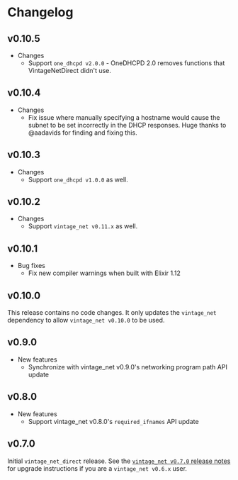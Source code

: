 # Changelog

## v0.10.5

* Changes
  * Support `one_dhcpd v2.0.0` - OneDHCPD 2.0 removes functions that
    VintageNetDirect didn't use.

## v0.10.4

* Changes
  * Fix issue where manually specifying a hostname would cause the subnet to be
    set incorrectly in the DHCP responses. Huge thanks to @aadavids for finding
    and fixing this.

## v0.10.3

* Changes
  * Support `one_dhcpd v1.0.0` as well.

## v0.10.2

* Changes
  * Support `vintage_net v0.11.x` as well.

## v0.10.1

* Bug fixes
  * Fix new compiler warnings when built with Elixir 1.12

## v0.10.0

This release contains no code changes. It only updates the `vintage_net`
dependency to allow `vintage_net v0.10.0` to be used.

## v0.9.0

* New features
  * Synchronize with vintage_net v0.9.0's networking program path API update

## v0.8.0

* New features
  * Support vintage_net v0.8.0's `required_ifnames` API update

## v0.7.0

Initial `vintage_net_direct` release. See the [`vintage_net v0.7.0` release
notes](https://github.com/nerves-networking/vintage_net/releases/tag/v0.7.0)
for upgrade instructions if you are a `vintage_net v0.6.x` user.
